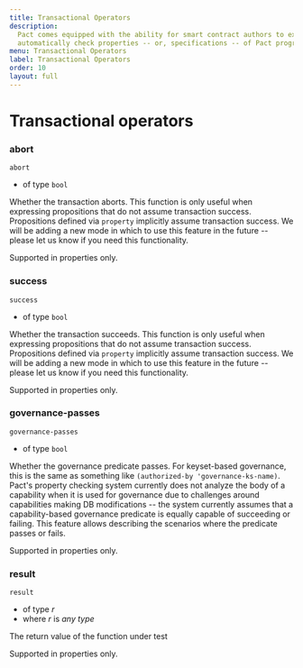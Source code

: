 ```yaml
---
title: Transactional Operators
description:
  Pact comes equipped with the ability for smart contract authors to express and
  automatically check properties -- or, specifications -- of Pact programs.
menu: Transactional Operators
label: Transactional Operators
order: 10
layout: full
---
```


# Transactional operators

### abort

```pact
abort
```

- of type `bool`

Whether the transaction aborts. This function is only useful when expressing
propositions that do not assume transaction success. Propositions defined via
`property` implicitly assume transaction success. We will be adding a new mode
in which to use this feature in the future -- please let us know if you need
this functionality.

Supported in properties only.

### success

```pact
success
```

- of type `bool`

Whether the transaction succeeds. This function is only useful when expressing
propositions that do not assume transaction success. Propositions defined via
`property` implicitly assume transaction success. We will be adding a new mode
in which to use this feature in the future -- please let us know if you need
this functionality.

Supported in properties only.

### governance-passes

```pact
governance-passes
```

- of type `bool`

Whether the governance predicate passes. For keyset-based governance, this is
the same as something like `(authorized-by 'governance-ks-name)`. Pact's
property checking system currently does not analyze the body of a capability
when it is used for governance due to challenges around capabilities making DB
modifications -- the system currently assumes that a capability-based governance
predicate is equally capable of succeeding or failing. This feature allows
describing the scenarios where the predicate passes or fails.

Supported in properties only.

### result

```pact
result
```

- of type _r_
- where _r_ is _any type_

The return value of the function under test

Supported in properties only.
